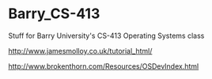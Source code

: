 Barry_CS-413
============

Stuff for Barry University's CS-413 Operating Systems class


http://www.jamesmolloy.co.uk/tutorial_html/

http://www.brokenthorn.com/Resources/OSDevIndex.html
